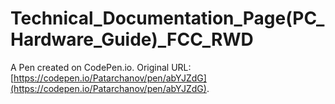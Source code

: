 # Technical_Documentation_Page(PC_Hardware_Guide)_FCC_RWD

A Pen created on CodePen.io. Original URL: [https://codepen.io/Patarchanov/pen/abYJZdG](https://codepen.io/Patarchanov/pen/abYJZdG).

